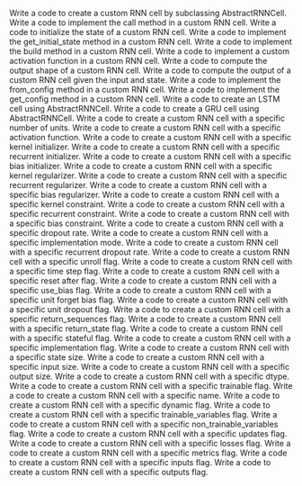Write a code to create a custom RNN cell by subclassing AbstractRNNCell.
Write a code to implement the call method in a custom RNN cell.
Write a code to initialize the state of a custom RNN cell.
Write a code to implement the get_initial_state method in a custom RNN cell.
Write a code to implement the build method in a custom RNN cell.
Write a code to implement a custom activation function in a custom RNN cell.
Write a code to compute the output shape of a custom RNN cell.
Write a code to compute the output of a custom RNN cell given the input and state.
Write a code to implement the from_config method in a custom RNN cell.
Write a code to implement the get_config method in a custom RNN cell.
Write a code to create an LSTM cell using AbstractRNNCell.
Write a code to create a GRU cell using AbstractRNNCell.
Write a code to create a custom RNN cell with a specific number of units.
Write a code to create a custom RNN cell with a specific activation function.
Write a code to create a custom RNN cell with a specific kernel initializer.
Write a code to create a custom RNN cell with a specific recurrent initializer.
Write a code to create a custom RNN cell with a specific bias initializer.
Write a code to create a custom RNN cell with a specific kernel regularizer.
Write a code to create a custom RNN cell with a specific recurrent regularizer.
Write a code to create a custom RNN cell with a specific bias regularizer.
Write a code to create a custom RNN cell with a specific kernel constraint.
Write a code to create a custom RNN cell with a specific recurrent constraint.
Write a code to create a custom RNN cell with a specific bias constraint.
Write a code to create a custom RNN cell with a specific dropout rate.
Write a code to create a custom RNN cell with a specific implementation mode.
Write a code to create a custom RNN cell with a specific recurrent dropout rate.
Write a code to create a custom RNN cell with a specific unroll flag.
Write a code to create a custom RNN cell with a specific time step flag.
Write a code to create a custom RNN cell with a specific reset after flag.
Write a code to create a custom RNN cell with a specific use_bias flag.
Write a code to create a custom RNN cell with a specific unit forget bias flag.
Write a code to create a custom RNN cell with a specific unit dropout flag.
Write a code to create a custom RNN cell with a specific return_sequences flag.
Write a code to create a custom RNN cell with a specific return_state flag.
Write a code to create a custom RNN cell with a specific stateful flag.
Write a code to create a custom RNN cell with a specific implementation flag.
Write a code to create a custom RNN cell with a specific state size.
Write a code to create a custom RNN cell with a specific input size.
Write a code to create a custom RNN cell with a specific output size.
Write a code to create a custom RNN cell with a specific dtype.
Write a code to create a custom RNN cell with a specific trainable flag.
Write a code to create a custom RNN cell with a specific name.
Write a code to create a custom RNN cell with a specific dynamic flag.
Write a code to create a custom RNN cell with a specific trainable_variables flag.
Write a code to create a custom RNN cell with a specific non_trainable_variables flag.
Write a code to create a custom RNN cell with a specific updates flag.
Write a code to create a custom RNN cell with a specific losses flag.
Write a code to create a custom RNN cell with a specific metrics flag.
Write a code to create a custom RNN cell with a specific inputs flag.
Write a code to create a custom RNN cell with a specific outputs flag.